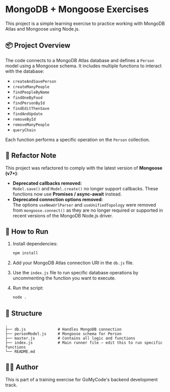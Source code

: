 # MongoDB + Mongoose Exercises

This project is a simple learning exercise to practice working with MongoDB Atlas and Mongoose using Node.js.

## 📦 Project Overview

The code connects to a MongoDB Atlas database and defines a `Person` model using a Mongoose schema. It includes multiple functions to interact with the database:

- `createAndSavePerson`
- `createManyPeople`
- `findPeopleByName`
- `findOneByFood`
- `findPersonById`
- `findEditThenSave`
- `findAndUpdate`
- `removeById`
- `removeManyPeople`
- `queryChain`

Each function performs a specific operation on the `Person` collection.

## 🔧 Refactor Note

This project was refactored to comply with the latest version of **Mongoose (v7+)**:

- **Deprecated callbacks removed:**  
  `Model.save()` and `Model.create()` no longer support callbacks. These functions now use **Promises / async-await** instead.
- **Deprecated connection options removed:**  
  The options `useNewUrlParser` and `useUnifiedTopology` were removed from `mongoose.connect()` as they are no longer required or supported in recent versions of the MongoDB Node.js driver.

## 🚀 How to Run

1. Install dependencies:
   ```bash
   npm install
   ```

2. Add your MongoDB Atlas connection URI in the `db.js` file.

3. Use the `index.js` file to run specific database operations by uncommenting the function you want to execute.

4. Run the script:
   ```bash
   node .
   ```

## 📁 Structure

```
.
├── db.js              # Handles MongoDB connection
├── personModel.js     # Mongoose schema for Person
├── master.js          # Contains all logic and functions
├── index.js           # Main runner file – edit this to run specific functions
└── README.md
```

## 👨‍💻 Author

This is part of a training exercise for GoMyCode's backend development track.
